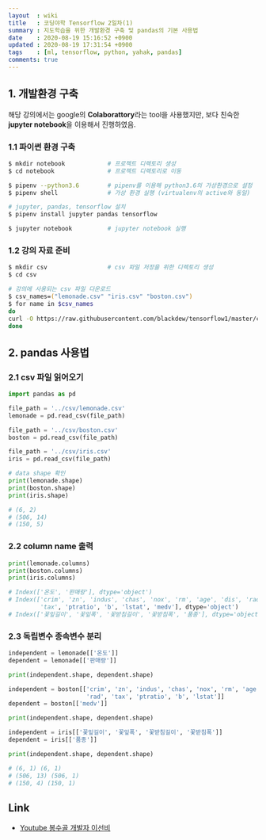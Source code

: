 ```yaml
---
layout  : wiki
title   : 코딩야학 Tensorflow 2일차(1)
summary : 지도학습을 위한 개발환경 구축 및 pandas의 기본 사용법
date    : 2020-08-19 15:16:52 +0900
updated : 2020-08-19 17:31:54 +0900
tags    : [ml, tensorflow, python, yahak, pandas]
comments: true
---
```


## 1. 개발환경 구축

해당 강의에서는 google의 **Colaborattory**라는 tool을 사용했지만, 
보다 친숙한 **jupyter notebook**을 이용해서 진행하였음.

### 1.1 파이썬 환경 구축

```zsh
$ mkdir notebook            # 프로젝트 디렉토리 생성
$ cd notebook               # 프로젝트 디렉토리로 이동

$ pipenv --python3.6        # pipenv를 이용해 python3.6의 가상환경으로 설정
$ pipenv shell              # 가상 환경 실행 (virtualenv의 active와 동일)

# jupyter, pandas, tensorflow 설치
$ pipenv install jupyter pandas tensorflow

$ jupyter notebook          # jupyter notebook 실행
```

### 1.2 강의 자료 준비
```zsh
$ mkdir csv                 # csv 파일 저장을 위한 디렉토리 생성
$ cd csv

# 강의에 사용되는 csv 파일 다운로드
$ csv_names=("lemonade.csv" "iris.csv" "boston.csv")
$ for name in $csv_names
do
curl -O https://raw.githubusercontent.com/blackdew/tensorflow1/master/csv/$name
done
```

## 2. pandas 사용법

### 2.1 csv 파일 읽어오기
```python
import pandas as pd

file_path = '../csv/lemonade.csv'
lemonade = pd.read_csv(file_path)

file_path = '../csv/boston.csv'
boston = pd.read_csv(file_path)

file_path = '../csv/iris.csv'
iris = pd.read_csv(file_path)

# data shape 확인
print(lemonade.shape)
print(boston.shape)
print(iris.shape)

# (6, 2)
# (506, 14)
# (150, 5)
```

### 2.2 column name 출력
```python
print(lemonade.columns)
print(boston.columns)
print(iris.columns)

# Index(['온도', '판매량'], dtype='object')
# Index(['crim', 'zn', 'indus', 'chas', 'nox', 'rm', 'age', 'dis', 'rad',
         'tax', 'ptratio', 'b', 'lstat', 'medv'], dtype='object')
# Index(['꽃잎길이', '꽃잎폭', '꽃받침길이', '꽃받침폭', '품종'], dtype='object')
```


### 2.3 독립변수 종속변수 분리
```python
independent = lemonade[['온도']]
dependent = lemonade[['판매량']]

print(independent.shape, dependent.shape)

independent = boston[['crim', 'zn', 'indus', 'chas', 'nox', 'rm', 'age', 'dis',
                      'rad', 'tax', 'ptratio', 'b', 'lstat']]
dependent = boston[['medv']]

print(independent.shape, dependent.shape)

independent = iris[['꽃잎길이', '꽃잎폭', '꽃받침길이', '꽃받침폭']]
dependent = iris[['품종']]

print(independent.shape, dependent.shape)

# (6, 1) (6, 1)
# (506, 13) (506, 1)
# (150, 4) (150, 1)
```

## Link

* [Youtube 봉수골 개발자 이선비](https://www.youtube.com/watch?v=dpw0wY13XDk&list=PLl1irxoYh2wyLwJutUZx5Q_QEEDZoXBnz&index=1)
